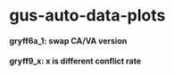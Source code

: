 # gus-auto-data-plots


#### gryff6a_1: swap CA/VA version
#### gryff9_x: x is different conflict rate
